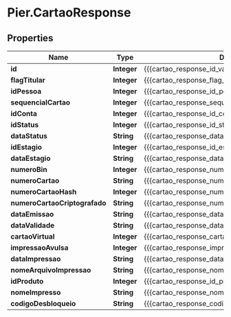 # Pier.CartaoResponse

## Properties
Name | Type | Description | Notes
------------ | ------------- | ------------- | -------------
**id** | **Integer** | {{{cartao_response_id_value}}} | [optional] 
**flagTitular** | **Integer** | {{{cartao_response_flag_titular_value}}} | [optional] 
**idPessoa** | **Integer** | {{{cartao_response_id_pessoa_value}}} | [optional] 
**sequencialCartao** | **Integer** | {{{cartao_response_sequencial_cartao_value}}} | [optional] 
**idConta** | **Integer** | {{{cartao_response_id_conta_value}}} | [optional] 
**idStatus** | **Integer** | {{{cartao_response_id_status_value}}} | [optional] 
**dataStatus** | **String** | {{{cartao_response_data_status_value}}} | [optional] 
**idEstagio** | **Integer** | {{{cartao_response_id_estagio_value}}} | [optional] 
**dataEstagio** | **String** | {{{cartao_response_data_estagio_value}}} | [optional] 
**numeroBin** | **Integer** | {{{cartao_response_numero_bin_value}}} | [optional] 
**numeroCartao** | **String** | {{{cartao_response_numero_cartao_value}}} | [optional] 
**numeroCartaoHash** | **Integer** | {{{cartao_response_numero_cartao_hash_value}}} | [optional] 
**numeroCartaoCriptografado** | **String** | {{{cartao_response_numero_cartao_criptografado_value}}} | [optional] 
**dataEmissao** | **String** | {{{cartao_response_data_emissao_value}}} | [optional] 
**dataValidade** | **String** | {{{cartao_response_data_validade_value}}} | [optional] 
**cartaoVirtual** | **Integer** | {{{cartao_response_cartao_virtual_value}}} | [optional] 
**impressaoAvulsa** | **Integer** | {{{cartao_response_impressao_avulsa_value}}} | [optional] 
**dataImpressao** | **String** | {{{cartao_response_data_impressao_value}}} | [optional] 
**nomeArquivoImpressao** | **String** | {{{cartao_response_nome_arquivo_impressao_value}}} | [optional] 
**idProduto** | **Integer** | {{{cartao_response_id_produto_value}}} | [optional] 
**nomeImpresso** | **String** | {{{cartao_response_nome_impresso_value}}} | [optional] 
**codigoDesbloqueio** | **String** | {{{cartao_response_codigo_desbloqueio_value}}} | [optional] 


